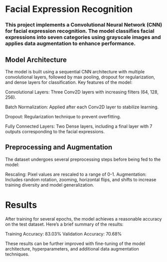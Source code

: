 # Facial Expression Recognition

### This project implements a Convolutional Neural Network (CNN) for facial expression recognition. The model classifies facial expressions into seven categories using grayscale images and applies data augmentation to enhance performance.

## Model Architecture

The model is built using a sequential CNN architecture with multiple convolutional layers, followed by max pooling, dropout for regularization, and dense layers for classification. Key features of the model:

Convolutional Layers: Three Conv2D layers with increasing filters (64, 128, 256).

Batch Normalization: Applied after each Conv2D layer to stabilize learning.

Dropout: Regularization technique to prevent overfitting.

Fully Connected Layers: Two Dense layers, including a final layer with 7 outputs corresponding to the facial expressions.

## Preprocessing and Augmentation
The dataset undergoes several preprocessing steps before being fed to the model:

Rescaling: Pixel values are rescaled to a range of 0-1.
Augmentation: Includes random rotation, zooming, horizontal flips, and shifts to increase training diversity and model generalization.

# Results
After training for several epochs, the model achieves a reasonable accuracy on the test dataset. Here’s a brief summary of the results:

Training Accuracy: 83.03%
Validation Accuracy: 70.68%

These results can be further improved with fine-tuning of the model architecture, hyperparameters, and additional data augmentation techniques.
